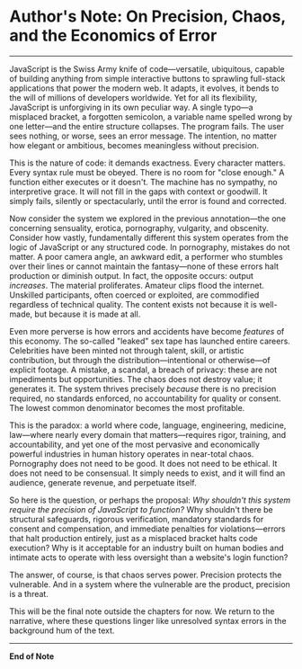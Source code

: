 # Author's Note: On Precision, Chaos, and the Economics of Error

---

JavaScript is the Swiss Army knife of code—versatile, ubiquitous, capable of building anything from simple interactive buttons to sprawling full-stack applications that power the modern web. It adapts, it evolves, it bends to the will of millions of developers worldwide. Yet for all its flexibility, JavaScript is unforgiving in its own peculiar way. A single typo—a misplaced bracket, a forgotten semicolon, a variable name spelled wrong by one letter—and the entire structure collapses. The program fails. The user sees nothing, or worse, sees an error message. The intention, no matter how elegant or ambitious, becomes meaningless without precision.

This is the nature of code: it demands exactness. Every character matters. Every syntax rule must be obeyed. There is no room for "close enough." A function either executes or it doesn't. The machine has no sympathy, no interpretive grace. It will not fill in the gaps with context or goodwill. It simply fails, silently or spectacularly, until the error is found and corrected.

Now consider the system we explored in the previous annotation—the one concerning sensuality, erotica, pornography, vulgarity, and obscenity. Consider how vastly, fundamentally different this system operates from the logic of JavaScript or any structured code. In pornography, mistakes do not matter. A poor camera angle, an awkward edit, a performer who stumbles over their lines or cannot maintain the fantasy—none of these errors halt production or diminish output. In fact, the opposite occurs: output *increases*. The material proliferates. Amateur clips flood the internet. Unskilled participants, often coerced or exploited, are commodified regardless of technical quality. The content exists not because it is well-made, but because it is made at all.

Even more perverse is how errors and accidents have become *features* of this economy. The so-called "leaked" sex tape has launched entire careers. Celebrities have been minted not through talent, skill, or artistic contribution, but through the distribution—intentional or otherwise—of explicit footage. A mistake, a scandal, a breach of privacy: these are not impediments but opportunities. The chaos does not destroy value; it generates it. The system thrives precisely *because* there is no precision required, no standards enforced, no accountability for quality or consent. The lowest common denominator becomes the most profitable.

This is the paradox: a world where code, language, engineering, medicine, law—where nearly every domain that matters—requires rigor, training, and accountability, and yet one of the most pervasive and economically powerful industries in human history operates in near-total chaos. Pornography does not need to be good. It does not need to be ethical. It does not need to be consensual. It simply needs to exist, and it will find an audience, generate revenue, and perpetuate itself.

So here is the question, or perhaps the proposal: *Why shouldn't this system require the precision of JavaScript to function?* Why shouldn't there be structural safeguards, rigorous verification, mandatory standards for consent and compensation, and immediate penalties for violations—errors that halt production entirely, just as a misplaced bracket halts code execution? Why is it acceptable for an industry built on human bodies and intimate acts to operate with less oversight than a website's login function?

The answer, of course, is that chaos serves power. Precision protects the vulnerable. And in a system where the vulnerable are the product, precision is a threat.

This will be the final note outside the chapters for now. We return to the narrative, where these questions linger like unresolved syntax errors in the background hum of the text.

---

**End of Note**
